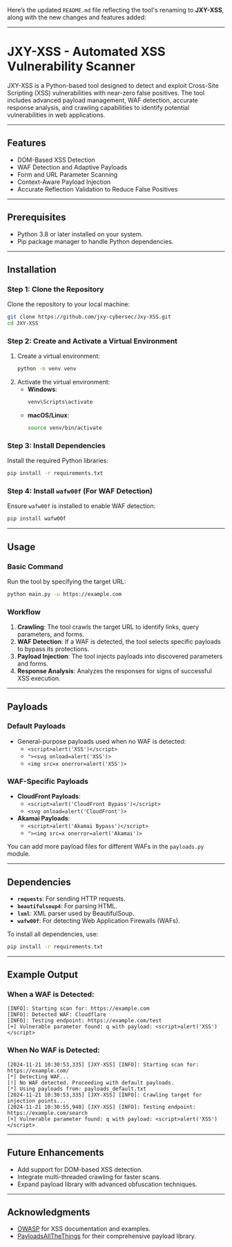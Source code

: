 Here’s the updated `README.md` file reflecting the tool's renaming to **JXY-XSS**, along with the new changes and features added:

---

# JXY-XSS - Automated XSS Vulnerability Scanner

JXY-XSS is a Python-based tool designed to detect and exploit Cross-Site Scripting (XSS) vulnerabilities with near-zero false positives. The tool includes advanced payload management, WAF detection, accurate response analysis, and crawling capabilities to identify potential vulnerabilities in web applications.

---

## Features
- DOM-Based XSS Detection
- WAF Detection and Adaptive Payloads
- Form and URL Parameter Scanning
- Context-Aware Payload Injection
- Accurate Reflection Validation to Reduce False Positives

---

## Prerequisites
- Python 3.8 or later installed on your system.
- Pip package manager to handle Python dependencies.

---

## Installation

### Step 1: Clone the Repository
Clone the repository to your local machine:
```bash
git clone https://github.com/jxy-cybersec/Jxy-XSS.git
cd JXY-XSS
```

### Step 2: Create and Activate a Virtual Environment
1. Create a virtual environment:
   ```bash
   python -m venv venv
   ```
2. Activate the virtual environment:
   - **Windows**:
     ```bash
     venv\Scripts\activate
     ```
   - **macOS/Linux**:
     ```bash
     source venv/bin/activate
     ```

### Step 3: Install Dependencies
Install the required Python libraries:
```bash
pip install -r requirements.txt
```

### Step 4: Install `wafw00f` (For WAF Detection)
Ensure `wafw00f` is installed to enable WAF detection:
```bash
pip install wafw00f
```

---

## Usage

### Basic Command
Run the tool by specifying the target URL:
```bash
python main.py -u https://example.com
```

### Workflow
1. **Crawling**: The tool crawls the target URL to identify links, query parameters, and forms.
2. **WAF Detection**: If a WAF is detected, the tool selects specific payloads to bypass its protections.
3. **Payload Injection**: The tool injects payloads into discovered parameters and forms.
4. **Response Analysis**: Analyzes the responses for signs of successful XSS execution.

---

## Payloads

### Default Payloads
- General-purpose payloads used when no WAF is detected:
  - `<script>alert('XSS')</script>`
  - `"><svg onload=alert('XSS')>`
  - `<img src=x onerror=alert('XSS')>`

### WAF-Specific Payloads
- **CloudFront Payloads**:
  - `<script>alert('CloudFront Bypass')</script>`
  - `<svg onload=alert('CloudFront')>`
- **Akamai Payloads**:
  - `<script>alert('Akamai Bypass')</script>`
  - `"><img src=x onerror=alert('Akamai')>`

You can add more payload files for different WAFs in the `payloads.py` module.

---

## Dependencies

- **`requests`**: For sending HTTP requests.
- **`beautifulsoup4`**: For parsing HTML.
- **`lxml`**: XML parser used by BeautifulSoup.
- **`wafw00f`**: For detecting Web Application Firewalls (WAFs).

To install all dependencies, use:
```bash
pip install -r requirements.txt
```

---

## Example Output
### When a WAF is Detected:
```
[INFO]: Starting scan for: https://example.com
[INFO]: Detected WAF: Cloudflare
[INFO]: Testing endpoint: https://example.com/test
[+] Vulnerable parameter found: q with payload: <script>alert('XSS')</script>

```

### When No WAF is Detected:
```
[2024-11-21 10:30:53,335] [JXY-XSS] [INFO]: Starting scan for: https://example.com/
[*] Detecting WAF...
[!] No WAF detected. Proceeding with default payloads.
[*] Using payloads from: payloads_default.txt
[2024-11-21 10:30:53,335] [JXY-XSS] [INFO]: Crawling target for injection points...
[2024-11-21 10:30:55,940] [JXY-XSS] [INFO]: Testing endpoint: https://example.com/search
[+] Vulnerable parameter found: q with payload: <script>alert('XSS')</script>
```

---

## Future Enhancements
- Add support for DOM-based XSS detection.
- Integrate multi-threaded crawling for faster scans.
- Expand payload library with advanced obfuscation techniques.

---

## Acknowledgments
- [OWASP](https://owasp.org/) for XSS documentation and examples.
- [PayloadsAllTheThings](https://github.com/swisskyrepo/PayloadsAllTheThings) for their comprehensive payload library.